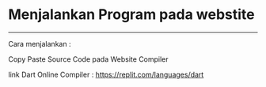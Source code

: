 # Menjalankan Program pada webstite
---

Cara menjalankan :

Copy Paste Source Code pada Website Compiler

link Dart Online Compiler :
https://replit.com/languages/dart
